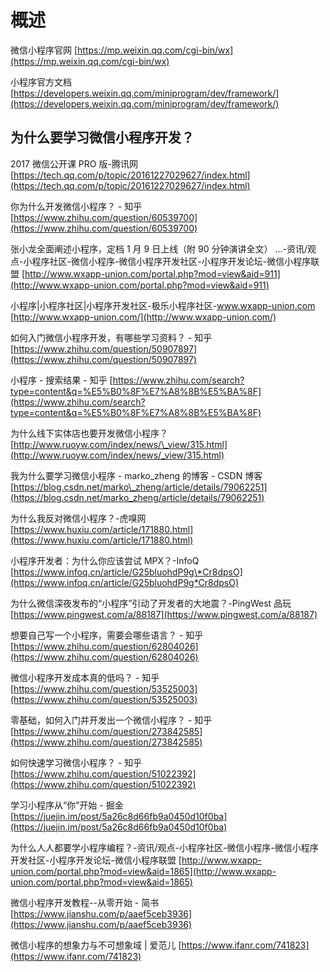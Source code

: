 # 概述

微信小程序官网 [https://mp.weixin.qq.com/cgi-bin/wx](https://mp.weixin.qq.com/cgi-bin/wx)

小程序官方文档 [https://developers.weixin.qq.com/miniprogram/dev/framework/](https://developers.weixin.qq.com/miniprogram/dev/framework/)

## 为什么要学习微信小程序开发？

2017 微信公开课 PRO 版-腾讯网 [https://tech.qq.com/p/topic/20161227029627/index.html](https://tech.qq.com/p/topic/20161227029627/index.html)

你为什么开发微信小程序？ - 知乎 [https://www.zhihu.com/question/60539700](https://www.zhihu.com/question/60539700)

张小龙全面阐述小程序，定档 1 月 9 日上线（附 90 分钟演讲全文） ...-资讯/观点-小程序社区-微信小程序-微信小程序开发社区-小程序开发论坛-微信小程序联盟 [http://www.wxapp-union.com/portal.php?mod=view&aid=911](http://www.wxapp-union.com/portal.php?mod=view&aid=911)

小程序\|小程序社区\|小程序开发社区-极乐小程序社区-www.wxapp-union.com [http://www.wxapp-union.com/](http://www.wxapp-union.com/)

如何入门微信小程序开发，有哪些学习资料？ - 知乎 [https://www.zhihu.com/question/50907897](https://www.zhihu.com/question/50907897)

小程序 - 搜索结果 - 知乎 [https://www.zhihu.com/search?type=content&q=%E5%B0%8F%E7%A8%8B%E5%BA%8F](https://www.zhihu.com/search?type=content&q=%E5%B0%8F%E7%A8%8B%E5%BA%8F)

为什么线下实体店也要开发微信小程序？ [http://www.ruoyw.com/index/news/\_view/315.html](http://www.ruoyw.com/index/news/_view/315.html)

我为什么要学习微信小程序 - marko\_zheng 的博客 - CSDN 博客 [https://blog.csdn.net/marko\_zheng/article/details/79062251](https://blog.csdn.net/marko_zheng/article/details/79062251)

为什么我反对微信小程序？-虎嗅网 [https://www.huxiu.com/article/171880.html](https://www.huxiu.com/article/171880.html)

小程序开发者：为什么你应该尝试 MPX？-InfoQ [https://www.infoq.cn/article/G25bluohdP9g\*Cr8dpsO](https://www.infoq.cn/article/G25bluohdP9g*Cr8dpsO)

为什么微信深夜发布的“小程序”引动了开发者的大地震？-PingWest 品玩 [https://www.pingwest.com/a/88187](https://www.pingwest.com/a/88187)

想要自己写一个小程序，需要会哪些语言？ - 知乎 [https://www.zhihu.com/question/62804026](https://www.zhihu.com/question/62804026)

微信小程序开发成本真的低吗？ - 知乎 [https://www.zhihu.com/question/53525003](https://www.zhihu.com/question/53525003)

零基础，如何入门并开发出一个微信小程序？ - 知乎 [https://www.zhihu.com/question/273842585](https://www.zhihu.com/question/273842585)

如何快速学习微信小程序？ - 知乎 [https://www.zhihu.com/question/51022392](https://www.zhihu.com/question/51022392)

学习小程序从“你”开始 - 掘金 [https://juejin.im/post/5a26c8d66fb9a0450d10f0ba](https://juejin.im/post/5a26c8d66fb9a0450d10f0ba)

为什么人人都要学小程序编程？-资讯/观点-小程序社区-微信小程序-微信小程序开发社区-小程序开发论坛-微信小程序联盟 [http://www.wxapp-union.com/portal.php?mod=view&aid=1865](http://www.wxapp-union.com/portal.php?mod=view&aid=1865)

微信小程序开发教程--从零开始 - 简书 [https://www.jianshu.com/p/aaef5ceb3936](https://www.jianshu.com/p/aaef5ceb3936)

微信小程序的想象力与不可想象域 \| 爱范儿 [https://www.ifanr.com/741823](https://www.ifanr.com/741823)

